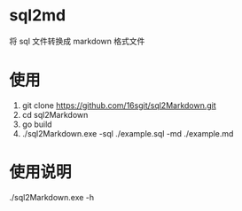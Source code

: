 # sql2md

将 sql 文件转换成 markdown 格式文件

# 使用
1. git clone https://github.com/16sgit/sql2Markdown.git
2. cd sql2Markdown
3. go build
4. ./sql2Markdown.exe   -sql ./example.sql  -md ./example.md

# 使用说明
./sql2Markdown.exe -h
